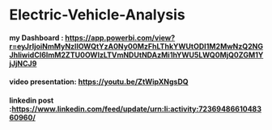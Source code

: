# Electric-Vehicle-Analysis

#### my Dashboard : https://app.powerbi.com/view?r=eyJrIjoiNmMyNzllOWQtYzA0Ny00MzFhLThkYWUtODI1M2MwNzQ2NGJhIiwidCI6ImM2ZTU0OWIzLTVmNDUtNDAzMi1hYWU5LWQ0MjQ0ZGM1YjJjNCJ9


#### video presentation: https://youtu.be/ZtWipXNgsDQ
#### linkedin post :https://www.linkedin.com/feed/update/urn:li:activity:7236948661048360960/ 
